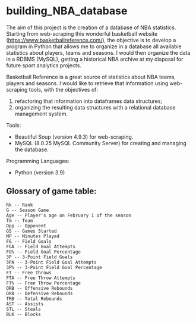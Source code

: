 # building_NBA_database
The aim of this project is the creation of a database of NBA statistics. 
Starting from web-scraping this wonderful basketball website (https://www.basketballreference.com/), the objective is to develop a program in Python that allows me to organize in a database all available statistics about players, teams and seasons. I would then organize the data in a RDBMS (MySQL), getting a historical NBA archive at my disposal for future sport analytics projects.  

Basketball Reference is a great source of statistics about NBA teams, players and seasons. I would like to retrieve that information using web-scraping tools, 
with the objectives of:
1. refactoring  that information into dataframes data structures;
2. organizing the resulting data structures with a relational database management system. 


Tools: 
  - Beautiful Soup (version 4.9.3) for web-scraping.
  - MySQL (8.0.25 MySQL Community Server) for creating and managing the database.


Programming Languages:
  - Python (version 3.9)

  

## Glossary of game table:
    Rk -- Rank
    G -- Season Game
    Age -- Player's age on February 1 of the season
    Tm -- Team
    Opp -- Opponent
    GS -- Games Started
    MP -- Minutes Played
    FG -- Field Goals
    FGA -- Field Goal Attempts
    FG% -- Field Goal Percentage
    3P -- 3-Point Field Goals
    3PA -- 3-Point Field Goal Attempts
    3P% -- 3-Point Field Goal Percentage
    FT -- Free Throws
    FTA -- Free Throw Attempts
    FT% -- Free Throw Percentage
    ORB -- Offensive Rebounds
    DRB -- Defensive Rebounds
    TRB -- Total Rebounds
    AST -- Assists
    STL -- Steals
    BLK -- Blocks
